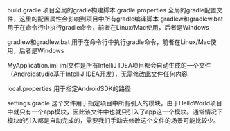 build.gradle 项目全局的gradle构建脚本 
gradle.properties 全局的gradle配置文件，这里的配置属性会影响到项目中所有gradle编译脚本 
gradlew和gradlew.bat 用于在命令行中执行gradle命令，前者在Linux/Mac使用，后者是Windows 

gradlew和gradlew.bat 用于在命令行中执行gradle命令，前者在Linux/Mac使用，后者是Windows 

MyApplication.iml iml文件是所有IntelliJ IDEA项目都会自动生成的一个文件（Androidstudio基于IntelliJ IDEA开发），无需修改此文件任何内容 

local.properties 用于指定AndroidSDK的路径 

settings.gradle 这个文件用于指定项目中所有引入的模块。由于HelloWorld项目中就只有一个app模块，因此该文件中也就只引入了app这一个模块。通常情况下模块的引入都是自动完成的，需要我们手动去修改这个文件的场景可能比较少。
